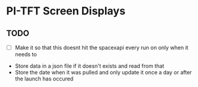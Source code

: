 # PI-TFT Screen Displays 

## TODO
- [ ] Make it so that this doesnt hit the spacexapi every run on only when it needs to
 - Store data in a json file if it doesn't exists and read from that
 - Store the date when it was pulled and only update it once a day or after the launch has occured

